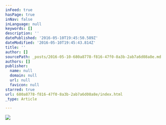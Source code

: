 ```yaml
---
inFeed: true
hasPage: true
inNav: false
inLanguage: null
keywords: []
description: ''
datePublished: '2016-05-10T19:45:50.589Z'
dateModified: '2016-05-10T19:45:43.814Z'
title: ''
author: []
sourcePath: _posts/2016-05-10-680a8778-f816-47f0-8a3b-2ab7a6d08a8e.md
authors: []
publisher:
  name: null
  domain: null
  url: null
  favicon: null
starred: true
url: 680a8778-f816-47f0-8a3b-2ab7a6d08a8e/index.html
_type: Article

---
```

![](https://the-grid-user-content.s3-us-west-2.amazonaws.com/22b8e9eb-9403-4a06-95b9-0493d3914f7e.jpg)